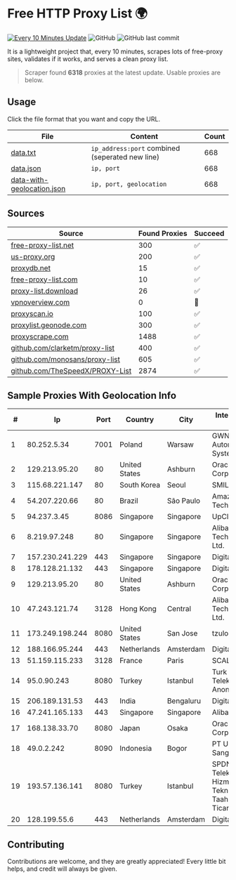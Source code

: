 
# Free HTTP Proxy List 🌍

[![Every 10 Minutes Update](https://github.com/mertguvencli/http-proxy-list/actions/workflows/main.yml/badge.svg?branch=main)](https://github.com/mertguvencli/http-proxy-list/actions/workflows/main.yml)
![GitHub](https://img.shields.io/github/license/mertguvencli/http-proxy-list)
![GitHub last commit](https://img.shields.io/github/last-commit/mertguvencli/http-proxy-list)

It is a lightweight project that, every 10 minutes, scrapes lots of free-proxy sites, validates if it works, and serves a clean proxy list.


> Scraper found **6318** proxies at the latest update. Usable proxies are below.

## Usage

Click the file format that you want and copy the URL.


|File|Content|Count|
|----|-------|-----|
|[data.txt](https://raw.githubusercontent.com/mertguvencli/http-proxy-list/main/proxy-list/data.txt)|`ip_address:port` combined (seperated new line)|668|
|[data.json](https://raw.githubusercontent.com/mertguvencli/http-proxy-list/main/proxy-list/data.json)|`ip, port`|668|
|[data-with-geolocation.json](https://raw.githubusercontent.com/mertguvencli/http-proxy-list/main/proxy-list/data-with-geolocation.json)|`ip, port, geolocation`|668|

## Sources

|Source|Found Proxies|Succeed|
|------|-------------|-------|
|[free-proxy-list.net](https://free-proxy-list.net)|300|✅|
|[us-proxy.org](https://www.us-proxy.org)|200|✅|
|[proxydb.net](http://proxydb.net)|15|✅|
|[free-proxy-list.com](https://free-proxy-list.com/?page=&port=&type%5B%5D=http&type%5B%5D=https&up_time=0&search=Search)|10|✅|
|[proxy-list.download](https://www.proxy-list.download/HTTP)|26|✅|
|[vpnoverview.com](https://vpnoverview.com/privacy/anonymous-browsing/free-proxy-servers)|0|🚫|
|[proxyscan.io](https://www.proxyscan.io)|100|✅|
|[proxylist.geonode.com](https://proxylist.geonode.com/api/proxy-list?limit=300&page=1&sort_by=lastChecked&sort_type=desc&protocols=http,https)|300|✅|
|[proxyscrape.com](https://api.proxyscrape.com/v2/?request=displayproxies&protocol=http&timeout=10000&country=all&ssl=all&anonymity=all)|1488|✅|
|[github.com/clarketm/proxy-list](https://raw.githubusercontent.com/clarketm/proxy-list/master/proxy-list-raw.txt)|400|✅|
|[github.com/monosans/proxy-list](https://raw.githubusercontent.com/monosans/proxy-list/main/proxies/http.txt)|605|✅|
|[github.com/TheSpeedX/PROXY-List](https://raw.githubusercontent.com/TheSpeedX/PROXY-List/master/http.txt)|2874|✅|


## Sample Proxies With Geolocation Info

|#|Ip|Port|Country|City|Internet Service Provider|
|-|--|----|-------|----|-------------------------|
|1|80.252.5.34|7001|Poland|Warsaw|GWNET Autonomus System|
|2|129.213.95.20|80|United States|Ashburn|Oracle Corporation|
|3|115.68.221.147|80|South Korea|Seoul|SMILESERV|
|4|54.207.220.66|80|Brazil|São Paulo|Amazon Technologies Inc.|
|5|94.237.3.45|8086|Singapore|Singapore|UpCloud Ltd|
|6|8.219.97.248|80|Singapore|Singapore|Alibaba (US) Technology Co., Ltd.|
|7|157.230.241.229|443|Singapore|Singapore|DigitalOcean, LLC|
|8|178.128.21.132|443|Singapore|Singapore|DigitalOcean, LLC|
|9|129.213.95.20|80|United States|Ashburn|Oracle Corporation|
|10|47.243.121.74|3128|Hong Kong|Central|Alibaba (US) Technology Co., Ltd.|
|11|173.249.198.244|8080|United States|San Jose|tzulo, inc.|
|12|188.166.95.244|443|Netherlands|Amsterdam|DigitalOcean, LLC|
|13|51.159.115.233|3128|France|Paris|SCALEWAY|
|14|95.0.90.243|8080|Turkey|Istanbul|Turk Telekomunikasyon Anonim Sirketi|
|15|206.189.131.53|443|India|Bengaluru|DigitalOcean, LLC|
|16|47.241.165.133|443|Singapore|Singapore|Alibaba.com LLC|
|17|168.138.33.70|8080|Japan|Osaka|Oracle Corporation|
|18|49.0.2.242|8090|Indonesia|Bogor|PT Usaha Adi Sanggoro|
|19|193.57.136.141|8080|Turkey|Istanbul|SPDNet Telekomunikasyon Hizmetleri Bilgi Teknolojileri Taahhut Sanayi Ve Ticare|
|20|128.199.55.6|443|Netherlands|Amsterdam|DigitalOcean, LLC|



## Contributing

Contributions are welcome, and they are greatly appreciated! Every
little bit helps, and credit will always be given.

